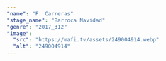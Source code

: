 ```yaml
---
"name": "F. Carreras"
"stage_name": "Barroca Navidad"
"genre": "2017_312"
"image":
  "src": "https://mafi.tv/assets/249004914.webp"
  "alt": "249004914"
---
```

